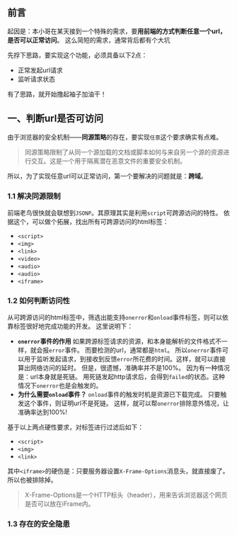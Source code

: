 ## 前言

 起因是：本小哥在某天接到一个特殊的需求，要**用前端的方式判断任意一个url，是否可以正常访问**。
 这么简短的需求，通常背后都有个大坑

先捊下思路，要实现这个功能，必须具备以下2点：

- 正常发起url请求
- 监听请求状态

有了思路，就开始撸起袖子加油干！

## 一、判断url是否可访问

由于浏览器的安全机制——**同源策略**的存在，要实现`任意`这个要求确实有点难。

> 同源策略限制了从同一个源加载的文档或脚本如何与来自另一个源的资源进行交互。这是一个用于隔离潜在恶意文件的重要安全机制。

所以，为了实现任意url可以正常访问，第一个要解决的问题就是：**跨域**。

### 1.1 解决同源限制

前端老鸟很快就会联想到`JSONP`。其原理其实是利用`script`可跨源访问的特性。
 依据这个，可以做个拓展，找出所有可跨源访问的html标签：

- `<script>`
- `<img>`
- `<link>`
- `<video>`
- `<audio>`
- `<audio>`
- `<iframe>`

### 1.2 如何判断访问性

从可跨源访问的html标签中，筛选出能支持`onerror`和`onload`事件标签，则可以依靠标签很好地完成功能的开发。
 这里说明下：

- **`onerror`事件的作用**
   如果跨源标签请求的资源，和本身能解析的文件格式不一样，就会报`error`事件。
   而要检测的url，通常都是`html`。
   所以`onerror`事件可以用于监听发起请求，到接收到反馈`error`所花费的时间。这样，就可以直接算出网络访问的延时。
   但是，很遗憾，准确率并不是100%。
   因为有一种情况是：url本身就是死链。
   用死链发起http请求后，会得到`failed`的状态。这种情况下`onerror`也是会触发的。
- **为什么需要`onload`事件？**
   `onload`事件的触发时机是资源已下载完成。
   只要触发这个事件，则证明url不是死链。
   这样，就可以帮`onerror`排除意外情况，让准确率达到100%!

基于以上两点硬性要求，对标签进行过滤后如下：

- `<script>`
- `<img>`
- `<link>`

其中`<iframe>`的硬伤是：只要服务器设置`X-Frame-Options`消息头，就直接废了。所以也被排除掉。

> X-Frame-Options是一个HTTP标头（header），用来告诉浏览器这个网页是否可以放在iFrame内。

### 1.3 存在的安全隐患

<script>虽然可以满足需求，但是有一个很致命的问题：存在被XSS攻击的可能。  如果url对应的资源是可自执行的js函数，则完全有可能被利用干坏事。  <img>标签因为只能触发onerror，所以也被排除。

### 1.4 解析代码

最后只有`<link>`标签可以使用。
 由于解析方式是CSS，所以不存在攻击的可能性。
 以下是实现代码：

```ts
function getStatus(url: string){
    return new Promise((resolve, reject) => {
        let link = document.createElement('link');
        link.rel="stylesheet";
        link.type="text/css"
        link.href = url;

        link.onload = function(){
            resolve(true);
        }
        link.onerror = function(){
            resolve(false);
        }

        document.body.appendChild(link);
    })
}
```

- 通过生成`<link>`节点，并加入资源地址`url`
- 添加监听事件`onload`、`onerror`
- 加入`body`中，发起请求

需要注意的是，一定要声明`rel`和`type`，否则是触发不了绑定的事件的。

## 二、计算网络延时

由于CSS的跨域需要一个设置正确的Content-Type   消息头，所以还是存在很小概率的风险。
 因此，计算网络延时这块，`ping-url`还是用最保守的`<img>`。

### 2.1 解析代码

```ts
function getLoadTime(url: string){
    return new Promise(resolve => {
        let img = document.createElement('img');
        img.style.display = "none";
        img.src=`${url}/?v=${Math.random()}`;
        const timeStart = new Date();

        img.onerror = function(){
            const timeEnd = new Date();
            resolve(timeEnd.getTime() - timeStart.getTime());
        }
        img.onload = function(){
            const timeEnd = new Date();
            resolve(timeEnd.getTime() - timeStart.getTime());
        }

        document.body.appendChild(img);
    });
}
```

- 生成`<img>`节点，加入资源请求url，并将样式设置为`display:none`，避免对页面产生影响
- 记录开始时间`timeStart`
- 加入监听事件`onerror`、`onload`
- 加入`body`中，发起请求
- 事件触发后，计算延迟时间

这里有个小细节，url后要加上随机数`v=***`。这样可以避免缓存的情况。



## 参考

[1] [华佗诊断分析系统](https://link.juejin.cn?target=https%3A%2F%2Fping.huatuo.qq.com%2F)
 [2] [详解script标签](https://link.juejin.cn?target=https%3A%2F%2Fwww.html.cn%2Farchives%2F8254)
 [3] [不要再问我跨域的问题了](https://link.juejin.cn?target=https%3A%2F%2Fsegmentfault.com%2Fa%2F1190000015597029)
 [4] [:外部资源链接元素](https://link.juejin.cn?target=https%3A%2F%2Fdeveloper.mozilla.org%2Fzh-CN%2Fdocs%2FWeb%2FHTML%2FElement%2Flink)
 [5] [跨源网络访问](https://link.juejin.cn?target=https%3A%2F%2Fdeveloper.mozilla.org%2Fzh-CN%2Fdocs%2FWeb%2FSecurity%2FSame-origin_policy%23%E8%B7%A8%E6%BA%90%E7%BD%91%E7%BB%9C%E8%AE%BF%E9%97%AE)

